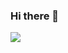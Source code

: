 
### Hi there 👋
<img src="https://github-readme-stats.vercel.app/api?username=qqliuernjun&show_icons=true&icon_color=CE1D2D&text_color=718096&bg_color=ffffff&hide_title=true" />

<!--


**qqliuernjun/qqliuernjun** is a ✨ _special_ ✨ repository because its `README.md` (this file) appears on your GitHub profile.

Here are some ideas to get you started:

- 🔭 I’m currently working on ...
- 🌱 I’m currently learning ...
- 👯 I’m looking to collaborate on ...
- 🤔 I’m looking for help with ...
- 💬 Ask me about ...
- 📫 How to reach me: ...
- 😄 Pronouns: ...
- ⚡ Fun fact: ...
-->
